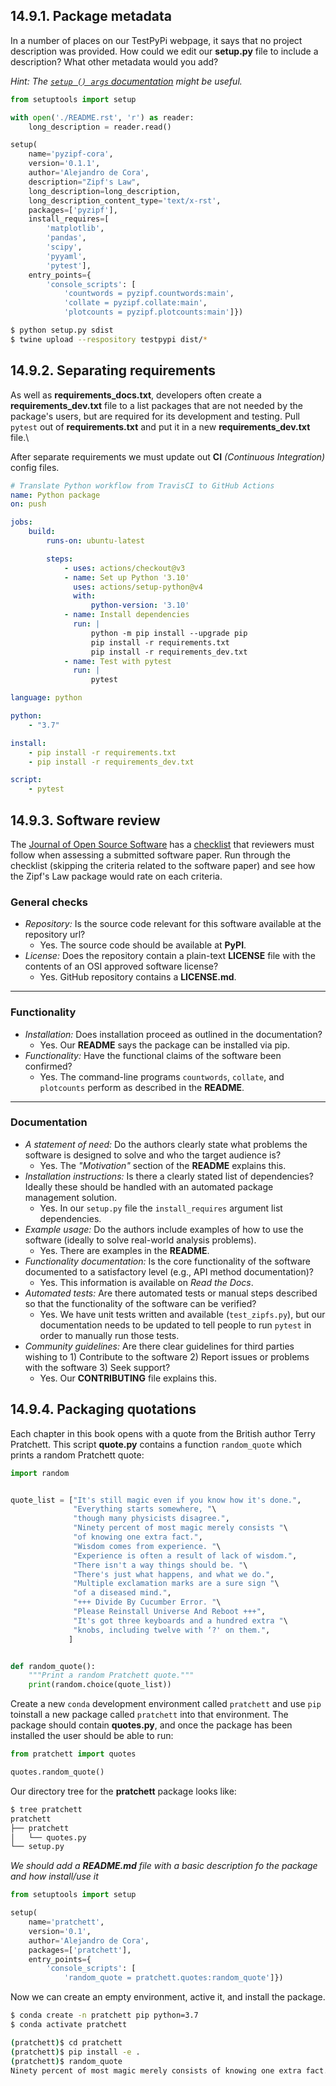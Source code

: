 ## 14.9.1. Package metadata
In a number of places on our TestPyPi webpage, it says that no project description was provided. How could we edit our **setup.py** file to include a description? What other metadata would you add?

*Hint: The [`setup () args` documentation](https://packaging.python.org/guides/distributing-packages-using-setuptools/#setup-args) might be useful.*

```python
from setuptools import setup

with open('./README.rst', 'r') as reader:
    long_description = reader.read()

setup(
    name='pyzipf-cora',
    version='0.1.1',
    author='Alejandro de Cora',
    description="Zipf's Law",
    long_description=long_description,
    long_description_content_type='text/x-rst',
    packages=['pyzipf'],
    install_requires=[
        'matplotlib',
        'pandas',
        'scipy',
        'pyyaml',
        'pytest'],
    entry_points={
        'console_scripts': [
            'countwords = pyzipf.countwords:main',
            'collate = pyzipf.collate:main',
            'plotcounts = pyzipf.plotcounts:main']})
```

```bash
$ python setup.py sdist
$ twine upload --respository testpypi dist/*
```

## 14.9.2. Separating requirements
As well as **requirements_docs.txt**, developers often create a **requirements_dev.txt** file to a list packages that are not needed by the package's users, but are required for its development and testing. Pull `pytest` out of **requirements.txt** and put it in a new **requirements_dev.txt** file.\

After separate requirements we must update out **CI** *(Continuous Integration)* config files.

```yml
# Translate Python workflow from TravisCI to GitHub Actions
name: Python package
on: push

jobs:
    build:
        runs-on: ubuntu-latest

        steps:
            - uses: actions/checkout@v3
            - name: Set up Python '3.10'
              uses: actions/setup-python@v4
              with:
                  python-version: '3.10'
            - name: Install dependencies
              run: |
                  python -m pip install --upgrade pip
                  pip install -r requirements.txt
                  pip install -r requirements_dev.txt
            - name: Test with pytest
              run: |
                  pytest
```

```yml
language: python

python:
    - "3.7"

install:
    - pip install -r requirements.txt
    - pip install -r requirements_dev.txt

script:
    - pytest
```

## 14.9.3. Software review
The [Journal of Open Source Software](https://joss.theoj.org/) has a [checklist](https://joss.readthedocs.io/en/latest/review_checklist.html) that reviewers must follow when assessing a submitted software paper. Run through the checklist (skipping the criteria related to the software paper) and see how the Zipf's Law package would rate on each criteria.

### General checks
- *Repository:* Is the source code relevant for this software available at the repository url?
	- Yes. The source code should be available at **PyPI**.
- *License:* Does the repository contain a plain-text **LICENSE** file with the contents of an OSI approved software license?
	- Yes. GitHub repository contains a **LICENSE.md**. 

---
### Functionality
- *Installation:* Does installation proceed as outlined in the documentation? 
	- Yes. Our **README** says the package can be installed via pip.
- *Functionality:* Have the functional claims of the software been confirmed? 
	- Yes. The command-line programs `countwords`, `collate`, and `plotcounts` perform as described in the **README**.
---
### Documentation
- *A statement of need:* Do the authors clearly state what problems the software is designed to solve and who the target audience is?
	- Yes. The *"Motivation"* section of the **README** explains this.
- *Installation instructions:* Is there a clearly stated list of dependencies? Ideally these should be handled with an automated package management solution. 
	- Yes. In our `setup.py` file the `install_requires` argument list dependencies.
- *Example usage:* Do the authors include examples of how to use the software (ideally to solve real-world analysis problems). 
	- Yes. There are examples in the **README**.
- *Functionality documentation:* Is the core functionality of the software documented to a satisfactory level (e.g., API method documentation)?
	- Yes. This information is available on *Read the Docs*.
- *Automated tests:* Are there automated tests or manual steps described so that the functionality of the software can be verified? 
	- Yes. We have unit tests written and available (`test_zipfs.py`), but our documentation needs to be updated to tell people to run `pytest` in order to manually run those tests.
- *Community guidelines:* Are there clear guidelines for third parties wishing to 1) Contribute to the software 2) Report issues or problems with the software 3) Seek support? 
	- Yes. Our **CONTRIBUTING** file explains this.



## 14.9.4. Packaging quotations
Each chapter in this book opens with a quote from the British author Terry Pratchett. This script **quote.py** contains a function `random_quote` which prints a random Pratchett quote:
```python
import random


quote_list = ["It's still magic even if you know how it's done.",
              "Everything starts somewhere, "\
              "though many physicists disagree.",
              "Ninety percent of most magic merely consists "\
              "of knowing one extra fact.",
              "Wisdom comes from experience. "\
              "Experience is often a result of lack of wisdom.",
              "There isn't a way things should be. "\
              "There's just what happens, and what we do.",
              "Multiple exclamation marks are a sure sign "\
              "of a diseased mind.",
              "+++ Divide By Cucumber Error. "\
              "Please Reinstall Universe And Reboot +++",
              "It's got three keyboards and a hundred extra "\
              "knobs, including twelve with ‘?' on them.",
			 ]


def random_quote():
	"""Print a random Pratchett quote."""
	print(random.choice(quote_list))
```

Create a new `conda` development environment called `pratchett` and use `pip` toinstall a new package called `pratchett` into that environment. The package should contain **quotes.py**, and once the package has been installed the user should be able to run:
```python
from pratchett import quotes

quotes.random_quote()
```

Our directory tree for the **pratchett** package looks like:

```bash
$ tree pratchett 
pratchett
├── pratchett
│   └── quotes.py
└── setup.py
```

*We should add a **README.md** file with a basic description fo the package and how install/use it*

```python
from setuptools import setup

setup(
    name='pratchett',
    version='0.1',
    author='Alejandro de Cora',
    packages=['pratchett'],
    entry_points={
        'console_scripts': [
            'random_quote = pratchett.quotes:random_quote']})
```

Now we can create an empty environment, active it, and install the package.

```bash
$ conda create -n pratchett pip python=3.7
$ conda activate pratchett

(pratchett)$ cd pratchett
(pratchett)$ pip install -e .
(pratchett)$ random_quote
Ninety percent of most magic merely consists of knowing one extra fact.
```
